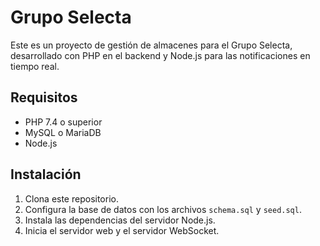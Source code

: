# Grupo Selecta

Este es un proyecto de gestión de almacenes para el Grupo Selecta, desarrollado con PHP en el backend y Node.js para las notificaciones en tiempo real.

## Requisitos

- PHP 7.4 o superior
- MySQL o MariaDB
- Node.js

## Instalación

1. Clona este repositorio.
2. Configura la base de datos con los archivos `schema.sql` y `seed.sql`.
3. Instala las dependencias del servidor Node.js.
4. Inicia el servidor web y el servidor WebSocket.



